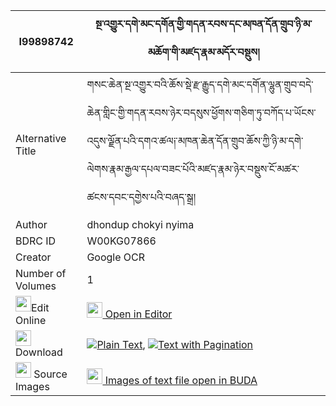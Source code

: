 |I99898742|སྔ་འགྱུར་དགེ་མང་དགོན་གྱི་གདན་རབས་དང་མཁན་དོན་གྲུབ་ཉི་མ་མཆོག་གི་མཛད་རྣམ་མདོར་བསྡུས། 
| --- | --- 
|Alternative Title |གསང་ཆེན་སྔ་འགྱུར་བའི་ཆོས་སྡེ་རྫ་རྒྱུད་དགེ་མང་དགོན་ལྷུན་གྲུབ་བདེ་ཆེན་གླིང་གྱི་གདན་རབས་ཉེར་བདསུས་ཕྱོགས་གཅིག་ཏུ་བཀོད་པ་ཡོངས་འདུས་ལྗོན་པའི་དགའ་ཚལ༏་མཁན་ཆེན་དོན་གྲུབ་ཆོས་ཀྱི་ཉི་མ་དགེ་ལེགས་རྣམ་རྒྱལ་དཔལ་བཟང་པོའི་མཛད་རྣམ་ཉེར་བསྡུས་ངོ་མཚར་ཚངས་དབང་དགྱེས་པའི་བཞད་སྒྲ།
|Author| dhondup chokyi nyima
|BDRC ID | W00KG07866
|Creator | Google OCR
|Number of Volumes| 1
|<img width="25" src="https://img.icons8.com/color/25/000000/edit-property.png">Edit Online| [<img width="25" src="https://avatars.githubusercontent.com/u/45091458?s=200&v=4"> Open in Editor](http://editor.openpecha.org/I99898742)
|<img width="25" src="https://img.icons8.com/fluent/48/000000/download-2.png"/>  Download | [![](https://img.icons8.com/color/20/000000/txt.png)Plain Text](https://github.com/Openpecha/I99898742/releases/download/v1/nga_gyur_ge_mang_gon_gyi_denra_plain_I99898742.zip), [![](https://img.icons8.com/color/20/000000/txt.png)Text with Pagination](https://github.com/Openpecha/I99898742/releases/download/v1/nga_gyur_ge_mang_gon_gyi_denra_pages_I99898742.zip)
|<img width="25" src="https://img.icons8.com/plasticine/100/000000/pictures-folder.png"/>  Source Images | [<img width="25" src="https://library.bdrc.io/icons/BUDA-small.svg"> Images of text file open in BUDA](https://library.bdrc.io/show/bdr:W00KG07866)